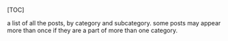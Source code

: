 [TOC]

a list of all the posts, by category and subcategory. some posts may appear more than once if they are a part of more than one category.